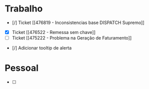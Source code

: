 
# Trabalho

- [/] Ticket [[476819 - Inconsistencias base DISPATCH Supremo]]
- [x] Ticket [[476522 - Remessa sem chave]]
- [ ] Ticket [[475222 - Problema na Geração de Faturamento]]
- [/] Adicionar tooltip de alerta 

# Pessoal

- [ ] 
